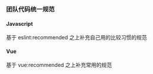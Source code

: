 ### 团队代码统一规范
#### Javascript
基于 eslint:recommended 之上补充自己用的比较习惯的规范

#### Vue
基于 vue:recommended 之上补充常用的规范
